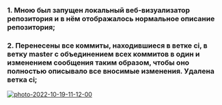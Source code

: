 ### 1. Мною был запущен локальный веб-визуализатор репозитория и в нём отображалось нормальное описание репозитория; ###

### 2. Перенесены все коммиты, находившиеся в ветке ci, в ветку master с объединением всех коммитов в один и изменением сообщения таким образом, чтобы оно полностью описывало все вносимые изменения. Удалена ветка ci; ###

<a href="https://ibb.co/HD7W69x"><img src="https://i.ibb.co/XZXh1G3/photo-2022-10-19-11-12-00.jpg" alt="photo-2022-10-19-11-12-00" border="0"></a>